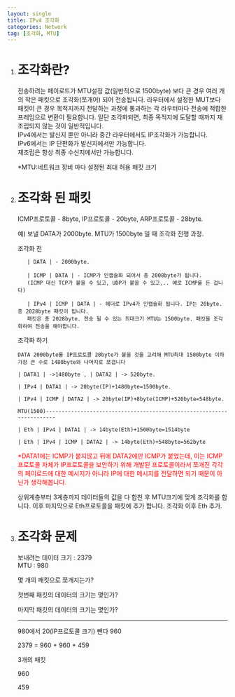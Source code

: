 ```yaml
---
layout: single
title: IPv4 조각화
categories: Network
tag: [조각화, MTU]
---
```


1. # 조각화란?
   전송하려는 페이로드가 MTU설정 값(일반적으로 1500byte) 보다 큰 경우 여러 개의 작은 패킷으로 조각화(쪼개어) 되어 전송됩니다. 라우터에서 설정한 MUT보다 패킷이 큰 경우 목적지까지 전달하는 과정에 통과하는 각 라우터마다 전송에 적합한 프레임으로 변환이 필요합니다. 일단 조각화되면, 최종 목적지에 도달할 때까지 재조립되지 않는 것이 일반적입니다.   
   IPv4에서는 발신지 뿐만 아니라 중간 라우터에서도 IP조각화가 가능합니다.   
   IPv6에서는 IP 단편화가 발신지에서만 가능합니다.   
   재조립은 항상 최종 수신지에서만 가능합니다.   
       
   <span color="red">*MTU:네트워크 장비 마다 설정된 최대 허용 패킷 크기</span>    

1. # 조각화 된 패킷
   ICMP프로토콜 - 8byte, IP프로토콜 - 20byte, ARP프로토콜 - 28byte.   
   
   예) 보낼 DATA가 2000byte. MTU가 1500byte 일 때 조각화 진행 과정.   

   조각화 전   
   ```
      | DATA | - 2000byte.

      | ICMP | DATA | - ICMP가 인캡슐화 되어서 총 2008byte가 됩니다. 
      (ICMP 대신 TCP가 붙을 수 있고, UDP가 붙을 수 있고,.. 예로 ICMP를 든 겁니다)   

      | IPv4 | ICMP | DATA | - 헤더로 IPv4가 인캡슐화 됩니다. IP는 20byte. 총 2028byte 패킷이 됩니다.   
      패킷은 총 2028byte. 전송 될 수 있는 최대크기 MTU는 1500byte. 패킷을 조각화하여 전송을 해야합니다.
   ```   

   조각화 하기   
   ```
   DATA 2000byte를 IP프로토콜 20byte가 붙을 것을 고려해 MTU최대 1500byte 이하 가장 큰 수로 1480byte와 나머지로 쪼갭니다

   | DATA1 | ->1480byte , | DATA2 | -> 520byte.

   | IPv4 | DATA1 | -> 20byte(IP)+1480byte=1500byte.

   | IPv4 | ICMP | DATA2 | -> 20byte(IP)+8byte(ICMP)+520byte=548byte.
   
   MTU(1500)----------------------------------------------------------------------
   
   | Eth | IPv4 | DATA1 | -> 14byte(Eth)+1500byte=1514byte  
   
   | Eth | IPv4 | ICMP | DATA2 | -> 14byte(Eth)+548byte=562byte   
   ```   
   <span style="color:red">*DATA1에는 ICMP가 붙지않고 뒤에 DATA2에만 ICMP가 붙었는데, 이는 ICMP프로토콜 자체가 IP프로토콜을 보안하기 위해 개발된 프로토콜이라서 쪼개진 각각의 페이로드에 대한 메시지가 아니라 IP에 대한 메시지를 전달하면 되기 때문이 아닌가 생각해봅니다.</span>   

   상위계층부터 3계층까지 데이터들의 값을 다 합친 후 MTU크기에 맞게 조각화를 합니다. 이후 마지막으로 Eth프로토콜을 패킷에 추가 합니다. 조각화 이후 Eth 추가.   

1. # 조각화 문제
   보내려는 데이터 크기 : 2379   
   MTU : 980   
   
   몇 개의 패킷으로 쪼개지는가?   
      
   첫번째 패킷의 데이터의 크기는 몇인가?   
      
   마지막 패킷의 데이터의 크기는 몇인가?   
      
   ------------------------------------------------------------   
   
   980에서 20(IP프로토콜 크기) 뺀다 960   
   
   2379 = 960 + 960 + 459   
   
   3개의 패킷   
      
   960    
      
   459   
   
